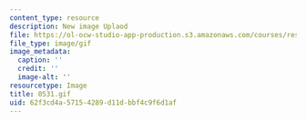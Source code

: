 ```yaml
---
content_type: resource
description: New image Uplaod
file: https://ol-ocw-studio-app-production.s3.amazonaws.com/courses/res-21g-01-kana-spring-2010/62f3cd4a57154289d11dbbf4c9f6d1af_0531.gif
file_type: image/gif
image_metadata:
  caption: ''
  credit: ''
  image-alt: ''
resourcetype: Image
title: 0531.gif
uid: 62f3cd4a-5715-4289-d11d-bbf4c9f6d1af
---
```

